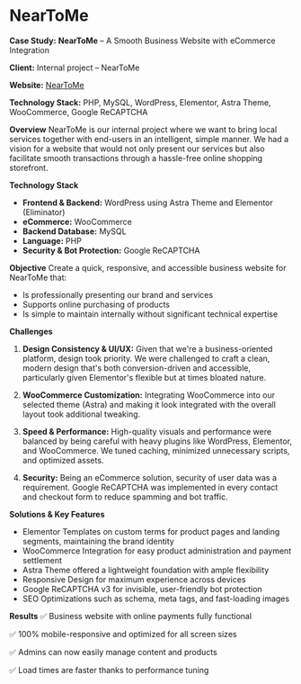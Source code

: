 # NearToMe

**Case Study:** **NearToMe** – A Smooth Business Website with eCommerce Integration

**Client:** Internal project – NearToMe

**Website:** [NearToMe](https://neartome.net)

**Technology Stack:** PHP, MySQL, WordPress, Elementor, Astra Theme, WooCommerce, Google ReCAPTCHA

**Overview**
NearToMe is our internal project where we want to bring local services together with end-users in an intelligent, simple manner. We had a vision for a website that would not only present our services but also facilitate smooth transactions through a hassle-free online shopping storefront.

**Technology Stack**
- **Frontend & Backend:** WordPress using Astra Theme and Elementor (Eliminator)
- **eCommerce:** WooCommerce
- **Backend Database:** MySQL
- **Language:** PHP
- **Security & Bot Protection:** Google ReCAPTCHA

**Objective**
Create a quick, responsive, and accessible business website for NearToMe that:
- Is professionally presenting our brand and services
- Supports online purchasing of products
- Is simple to maintain internally without significant technical expertise

**Challenges**
1. **Design Consistency & UI/UX:**
	Given that we're a business-oriented platform, design took priority. We were challenged to craft a clean, modern design that's both conversion-driven and accessible, particularly given Elementor's flexible but at times bloated nature.

2. **WooCommerce Customization:**
	Integrating WooCommerce into our selected theme (Astra) and making it look integrated with the overall layout took additional tweaking. 

3. **Speed & Performance:**
	High-quality visuals and performance were balanced by being careful with heavy plugins like WordPress, Elementor, and WooCommerce. We tuned caching, minimized unnecessary scripts, and optimized assets. 

4. **Security:**
	Being an eCommerce solution, security of user data was a requirement. Google ReCAPTCHA was implemented in every contact and checkout form to reduce spamming and bot traffic.

**Solutions & Key Features**
- Elementor Templates on custom terms for product pages and landing segments, maintaining the brand identity
- WooCommerce Integration for easy product administration and payment settlement
- Astra Theme offered a lightweight foundation with ample flexibility
- Responsive Design for maximum experience across devices
- Google ReCAPTCHA v3 for invisible, user-friendly bot protection
- SEO Optimizations such as schema, meta tags, and fast-loading images

**Results**
✅ Business website with online payments fully functional

✅ 100% mobile-responsive and optimized for all screen sizes

✅ Admins can now easily manage content and products

✅ Load times are faster thanks to performance tuning
